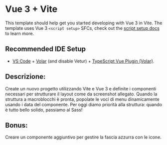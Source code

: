 # Vue 3 + Vite

This template should help get you started developing with Vue 3 in Vite. The template uses Vue 3 `<script setup>` SFCs, check out the [script setup docs](https://v3.vuejs.org/api/sfc-script-setup.html#sfc-script-setup) to learn more.

## Recommended IDE Setup

- [VS Code](https://code.visualstudio.com/) + [Volar](https://marketplace.visualstudio.com/items?itemName=Vue.volar) (and disable Vetur) + [TypeScript Vue Plugin (Volar)](https://marketplace.visualstudio.com/items?itemName=Vue.vscode-typescript-vue-plugin).

## Descrizione:
  Create un nuovo progetto utilizzando Vite e Vue 3 e definite i componenti necessari per strutturare il layout come da screenshot allegato.
  Quando la struttura a macroblocchi è pronta, popolate le voci di menu dinamicamente usando i data del componente.
  Per oggi diamo priorità alla struttura: quando è tutto bello solido, passiamo al Sass!

## Bonus:
  Creare un componente aggiuntivo per gestire la fascia azzurra con le icone.
